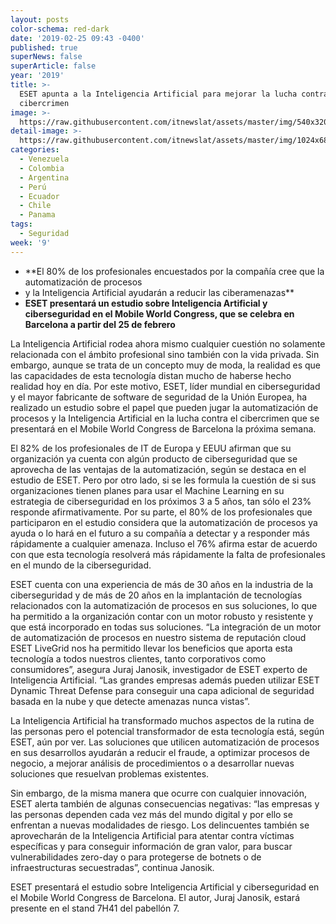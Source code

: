 ```yaml
---
layout: posts
color-schema: red-dark
date: '2019-02-25 09:43 -0400'
published: true
superNews: false
superArticle: false
year: '2019'
title: >-
  ESET apunta a la Inteligencia Artificial para mejorar la lucha contra el
  cibercrimen  
image: >-
  https://raw.githubusercontent.com/itnewslat/assets/master/img/540x320/Cibercrimen-p.jpg
detail-image: >-
  https://raw.githubusercontent.com/itnewslat/assets/master/img/1024x680/Cibercrimen-g.jpg
categories:
  - Venezuela
  - Colombia
  - Argentina
  - Perú
  - Ecuador
  - Chile
  - Panama
tags:
  - Seguridad
week: '9'
---
```

- **El 80% de los profesionales encuestados por la compañía cree que la automatización de procesos 
- y la Inteligencia Artificial ayudarán a reducir las ciberamenazas**
- **ESET presentará un estudio sobre Inteligencia Artificial y ciberseguridad en el Mobile World Congress, que se celebra en Barcelona a partir del 25 de febrero**

La Inteligencia Artificial rodea ahora mismo cualquier cuestión no solamente relacionada con el ámbito profesional sino también con la vida privada. Sin embargo, aunque se trata de un concepto muy de moda, la realidad es que las capacidades de esta tecnología distan mucho de haberse hecho realidad hoy en día. Por este motivo, ESET, líder mundial en ciberseguridad y el mayor fabricante de software de seguridad de la Unión Europea, ha realizado un estudio sobre el papel que pueden jugar la automatización de procesos y la Inteligencia Artificial en la lucha contra el cibercrimen que se presentará en el Mobile World Congress de Barcelona la próxima semana. 

El 82% de los profesionales de IT de Europa y EEUU afirman que su organización ya cuenta con algún producto de ciberseguridad que se aprovecha de las ventajas de la automatización, según se destaca en el estudio de ESET. Pero por otro lado, si se les formula la cuestión de si sus organizaciones tienen planes para usar el Machine Learning  en su estrategia de ciberseguridad en los próximos 3 a 5 años, tan sólo el 23% responde afirmativamente. Por su parte, el 80% de los profesionales que participaron en el estudio considera que la automatización de procesos ya ayuda o lo hará en el futuro a su compañía a detectar y a responder más rápidamente a cualquier amenaza. Incluso el 76% afirma estar de acuerdo con que esta tecnología resolverá más rápidamente la falta de profesionales en el mundo de la ciberseguridad.

ESET cuenta con una experiencia de más de 30 años en la industria de la ciberseguridad y de más de 20 años en la implantación de tecnologías relacionados con la automatización de procesos en sus soluciones, lo que ha permitido a la organización contar con un motor robusto y resistente y que está incorporado en todas sus soluciones. 
“La integración de un motor de automatización de procesos en nuestro sistema de reputación cloud ESET LiveGrid nos ha permitido llevar los beneficios que aporta esta tecnología a todos nuestros clientes, tanto corporativos como consumidores”, asegura Juraj Janosik, investigador de ESET experto de Inteligencia Artificial. “Las grandes empresas además pueden utilizar ESET Dynamic Threat Defense para conseguir una capa adicional de seguridad basada en la nube y que detecte amenazas nunca vistas”.

La Inteligencia Artificial ha transformado muchos aspectos de la rutina de las personas pero el potencial transformador de esta tecnología está, según ESET, aún por ver. Las soluciones que utilicen automatización de procesos en sus desarrollos ayudarán a reducir el fraude, a optimizar procesos de negocio, a mejorar análisis de procedimientos o a desarrollar nuevas soluciones que resuelvan problemas existentes. 

Sin embargo, de la misma manera que ocurre con cualquier innovación, ESET alerta también de algunas consecuencias negativas: “las empresas y las personas dependen cada vez más del mundo digital y por ello se enfrentan a nuevas modalidades de riesgo. Los delincuentes también se aprovecharán de la Inteligencia Artificial para atentar contra víctimas específicas y para conseguir información de gran valor, para buscar vulnerabilidades zero-day o para protegerse de botnets o de infraestructuras secuestradas”, continua Janosik.

ESET presentará el estudio sobre Inteligencia Artificial y ciberseguridad en el Mobile World Congress de Barcelona. El autor, Juraj Janosik, estará presente en el stand 7H41 del pabellón 7. 